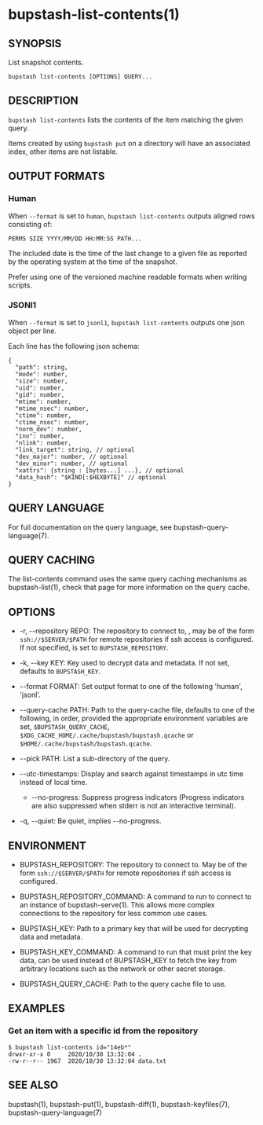 bupstash-list-contents(1) 
=========================

## SYNOPSIS

List snapshot contents.

`bupstash list-contents [OPTIONS] QUERY... `

## DESCRIPTION

`bupstash list-contents` lists the contents of the item matching the given query.

Items created by using `bupstash put` on a directory will have an associated index, other items
are not listable.

## OUTPUT FORMATS

### Human

When `--format` is set to `human`, `bupstash list-contents` outputs aligned rows consisting of:

```
PERMS SIZE YYYY/MM/DD HH:MM:SS PATH...
```

The included date is the time of the last change to a given file as reported by the
operating system at the time of the snapshot.

Prefer using one of the versioned machine readable formats when writing scripts.

### JSONl1

When `--format` is set to `jsonl1`, `bupstash list-contents` outputs one json object per line.

Each line has the following json schema:

```
{
  "path": string,
  "mode": number,
  "size": number,
  "uid": number,
  "gid": number,
  "mtime": number,
  "mtime_nsec": number,
  "ctime": number,
  "ctime_nsec": number,
  "norm_dev": number,
  "ino": number,
  "nlink": number,
  "link_target": string, // optional
  "dev_major": number, // optional
  "dev_minor": number, // optional
  "xattrs": {string : [bytes...] ...}, // optional
  "data_hash": "$KIND[:$HEXBYTE]" // optional
}
```

## QUERY LANGUAGE

For full documentation on the query language, see bupstash-query-language(7).

## QUERY CACHING

The list-contents command uses the same query caching mechanisms as bupstash-list(1), check that page for
more information on the query cache.

## OPTIONS

* -r, --repository REPO:
  The repository to connect to, , may be of the form `ssh://$SERVER/$PATH` for
  remote repositories if ssh access is configured. If not specified, is set to `BUPSTASH_REPOSITORY`.

* -k, --key KEY:
  Key used to decrypt data and metadata. If not set, defaults
  to `BUPSTASH_KEY`.

* --format FORMAT:
  Set output format to one of the following 'human', 'jsonl'.

* --query-cache PATH:
  Path to the query-cache file, defaults to one of the following, in order, provided
  the appropriate environment variables are set, `$BUPSTASH_QUERY_CACHE`,
  `$XDG_CACHE_HOME/.cache/bupstash/bupstash.qcache` or `$HOME/.cache/bupstash/bupstash.qcache`.

* --pick PATH:
  List a sub-directory of the query.

* --utc-timestamps:
  Display and search against timestamps in utc time instead of local time.

  * --no-progress:
  Suppress progress indicators (Progress indicators are also suppressed when stderr
  is not an interactive terminal).

* -q, --quiet:
  Be quiet, implies --no-progress.

## ENVIRONMENT

* BUPSTASH_REPOSITORY:
  The repository to connect to. May be of the form `ssh://$SERVER/$PATH` for
  remote repositories if ssh access is configured.

* BUPSTASH_REPOSITORY_COMMAND:
  A command to run to connect to an instance of bupstash-serve(1). This 
  allows more complex connections to the repository for less common use cases.

* BUPSTASH_KEY:
  Path to a primary key that will be used for decrypting data and metadata.

* BUPSTASH_KEY_COMMAND:
  A command to run that must print the key data, can be used instead of BUPSTASH_KEY
  to fetch the key from arbitrary locations such as the network or other secret storage.

* BUPSTASH_QUERY_CACHE:
  Path to the query cache file to use.


## EXAMPLES

### Get an item with a specific id from the repository

```
$ bupstash list-contents id="14eb*"
drwxr-xr-x 0     2020/10/30 13:32:04 .
-rw-r--r-- 1967  2020/10/30 13:32:04 data.txt
```

## SEE ALSO

bupstash(1), bupstash-put(1), bupstash-diff(1), bupstash-keyfiles(7), bupstash-query-language(7)
